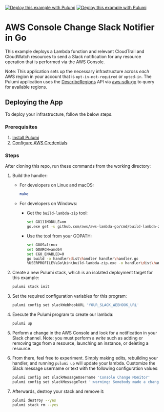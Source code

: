 [![Deploy this example with Pulumi](https://www.pulumi.com/images/deploy-with-pulumi/dark.svg)](https://app.pulumi.com/new?template=https://github.com/pulumi/examples/blob/master/aws-go-console-slack-notification/README.md#gh-light-mode-only)
[![Deploy this example with Pulumi](https://get.pulumi.com/new/button-light.svg)](https://app.pulumi.com/new?template=https://github.com/pulumi/examples/blob/master/aws-go-console-slack-notification/README.md#gh-dark-mode-only)

# AWS Console Change Slack Notifier in Go

This example deploys a Lambda function and relevant CloudTrail and CloudWatch resources to send a
Slack notification for any resource operation that is performed via the AWS Console.

Note: This application sets up the necessary infrastructure across _each_ AWS region in your
account that is `opt-in-not-required` or `opted-in`. The Pulumi application uses the
[DescribeRegions](https://docs.aws.amazon.com/AWSEC2/latest/APIReference/API_DescribeRegions.html) API
via [aws-sdk-go](https://github.com/aws/aws-sdk-go) to query for available regions.

## Deploying the App

 To deploy your infrastructure, follow the below steps.

### Prerequisites

1. [Install Pulumi](https://www.pulumi.com/docs/get-started/install/)
1. [Configure AWS Credentials](https://www.pulumi.com/docs/intro/cloud-providers/aws/setup/)

### Steps

After cloning this repo, run these commands from the working directory:

1. Build the handler:

	- For developers on Linux and macOS:

		```bash
		make
		```

	- For developers on Windows:

		- Get the `build-lambda-zip` tool:

			```bash
			set GO111MODULE=on
			go.exe get -u github.com/aws/aws-lambda-go/cmd/build-lambda-zip
			```

		- Use the tool from your GOPATH:

			```bash
			set GOOS=linux
			set GOARCH=amd64
			set CGO_ENABLED=0
			go build -o handler\dist\handler handler\handler.go
			%USERPROFILE%\Go\bin\build-lambda-zip.exe -o handler\dist\handler.zip handler\dist\handler
			```

1. Create a new Pulumi stack, which is an isolated deployment target for this example:

	```bash
	pulumi stack init
	```

1. Set the required configuration variables for this program:

	```bash
	pulumi config set slackWebhookURL 'YOUR_SLACK_WEBHOOK_URL'
	```

1. Execute the Pulumi program to create our lambda:

	```bash
	pulumi up
	```

1. Perform a change in the AWS Console and look for a notification in your Slack channel. Note: you
must perform a _write_ such as adding or removing tags from a resource, launching an instance, or
deleting a resource.

1. From there, feel free to experiment. Simply making edits, rebuilding your handler, and running
`pulumi up` will update your lambda. Customize the Slack message username or text with the following
configuration values:

	```bash
	pulumi config set slackMessageUsername 'Console Change Monitor'
	pulumi config set slackMessageText ':warning: Somebody made a change in the console!'
	```

1. Afterwards, destroy your stack and remove it:

	```bash
	pulumi destroy --yes
	pulumi stack rm --yes
	```
